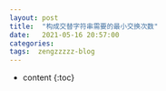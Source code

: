 ```yaml
---
layout: post
title:  "构成交替字符串需要的最小交换次数"
date:   2021-05-16 20:57:00
categories: 
tags:  zengzzzzz-blog
---
```


* content
{:toc}

  
&nbsp;  
  
&nbsp;  
  
&nbsp;  
&nbsp;  
&nbsp;
